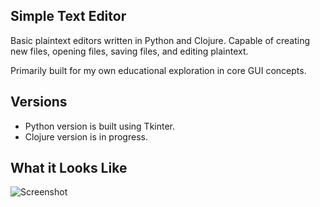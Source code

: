 Simple Text Editor
-------------

Basic plaintext editors written in Python and Clojure. Capable of creating new files, 
opening files, saving files, and editing plaintext.

Primarily built for my own educational exploration in core GUI concepts.

Versions
--------

- Python version is built using Tkinter.
- Clojure version is in progress.

What it Looks Like
-------------------
![Screenshot](http://j-wang.net/images/posts/python_texteditor.png)
